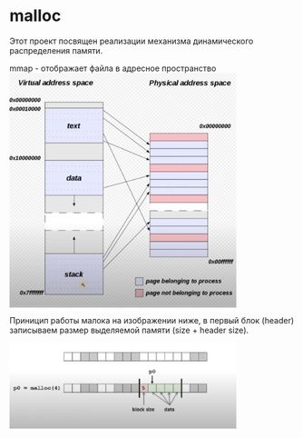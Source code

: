 # malloc

Этот проект посвящен реализации механизма динамического распределения памяти.


mmap - отображает файла в адресное пространство
<img alt="img" width="400px"  align="center" src="https://github.com/ilnrzakirov/malloc/blob/master/%D0%A1%D0%BD%D0%B8%D0%BC%D0%BE%D0%BA%20%D1%8D%D0%BA%D1%80%D0%B0%D0%BD%D0%B0%202022-12-09%20%D0%B2%2018.15.20.png"> <br>

Приницип работы малока на изображении ниже, в первый блок (header) записываем размер выделяемой памяти (size + header size). 

<img alt="img" width="400px"  align="center" src="https://github.com/ilnrzakirov/malloc/blob/master/%D0%A1%D0%BD%D0%B8%D0%BC%D0%BE%D0%BA%20%D1%8D%D0%BA%D1%80%D0%B0%D0%BD%D0%B0%202022-12-10%20%D0%B2%2012.50.17.png">
